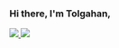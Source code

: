 ### Hi there, I'm Tolgahan,
<p align="justify color-bg-secondary">
  <a href='https://tolgahanacar.net'>
    <img src="https://img.shields.io/badge/Blog-tolgahanacar.net-blue">
  <a/>
  <a href='https://acarn.net'>
    <img src="https://img.shields.io/badge/Founder-acarn-red">
  <a/>
</p>
    <!--
<h2>Github Stats</h2>
[![tolgahanacar's github stats](https://github-readme-stats.vercel.app/api?username=tolgahanacar&count_private=true&show_icons=true&theme=radical&hide_rank=false)](https://github.com/tolgahanacar/github-readme-stats)
<!--[![Top Langs](https://github-readme-stats.vercel.app/api/top-langs/?username=tolgahanacar)](https://github.com/tolgahanacar/github-readme-stats)
<h2>Latest Blog Posts</h2>
<ul>
  <li><a href="https://forum.donanimhaber.com/bedava-site-ici-seo-makalesi--140490628">On-Page Seo Guide</a>
</ul>    
<h2>Contact</h2>
<ul>
  <li>:email:  <a href="mailto:hi@tolgahanacar.net">Send Email</a>
  <li>:office: <a href="https://www.linkedin.com/in/tolgahan-acar/">Connection Request</a>
  <li>:earth_africa: <a href="https://tolgahanacar.net">More information</a>
</ul>    -->
